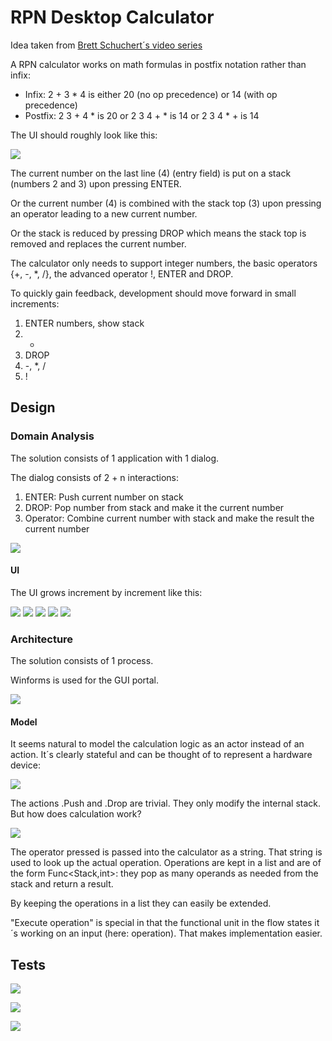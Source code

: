 # RPN Desktop Calculator
Idea taken from [Brett Schuchert´s video series](http://vimeo.com/album/205252)

A RPN calculator works on math formulas in postfix notation rather than infix:

* Infix: 2 + 3 * 4 is either 20 (no op precedence) or 14 (with op precedence)
* Postfix: 2 3 + 4 * is 20 or 2 3 4 + * is 14 or 2 3 4 * + is 14

The UI should roughly look like this:

![](images/rpncalc_macosx.jpg)

The current number on the last line (4) (entry field) is put on a stack (numbers 2 and 3) upon pressing ENTER.

Or the current number (4) is combined with the stack top (3) upon pressing an operator leading to a new current number.

Or the stack is reduced by pressing DROP which means the stack top is removed and replaces the current number.

The calculator only needs to support integer numbers, the basic operators {+, -, *, /}, the advanced operator !, ENTER and DROP.

To quickly gain feedback, development should move forward in small increments:

1. ENTER numbers, show stack
1. +
1. DROP
1. -, *, /
1. !

## Design
### Domain Analysis
The solution consists of 1 application with 1 dialog.

The dialog consists of 2 + n interactions:

1. ENTER: Push current number on stack
2. DROP: Pop number from stack and make it the current number
3. Operator: Combine current number with stack and make the result the current number

![](images/rpn_calc_explained.jpeg)

#### UI
The UI grows increment by increment like this:

![](images/rpn_calc_1.jpeg)
![](images/rpn_calc_2.jpeg)
![](images/rpn_calc_3.jpeg)
![](images/rpn_calc_4.jpeg)
![](images/rpn_calc_final.jpeg)

### Architecture
The solution consists of 1 process.

Winforms is used for the GUI portal.

![](images/rpn_calc_sysenv.jpeg)

#### Model
It seems natural to model the calculation logic as an actor instead of an action. It´s clearly stateful and can be thought of to represent a hardware device:

![](images/rpn_calc_flow.jpeg)

The actions .Push and .Drop are trivial. They only modify the internal stack. But how does calculation work?

![](images/rpn_calc_flow_calc.jpeg)

The operator pressed is passed into the calculator as a string. That string is used to look up the actual operation. Operations are kept in a list and are of the form Func<Stack,int>: they pop as many operands as needed from the stack and return a result.

By keeping the operations in a list they can easily be extended.

"Execute operation" is special in that the functional unit in the flow states it´s working on an input (here: operation). That makes implementation easier.

## Tests

![](images/rpn_calc_test_push.jpeg)

![](images/rpn_calc_test_drop.jpeg)

![](images/rpn_calc_test_calc.jpeg)

